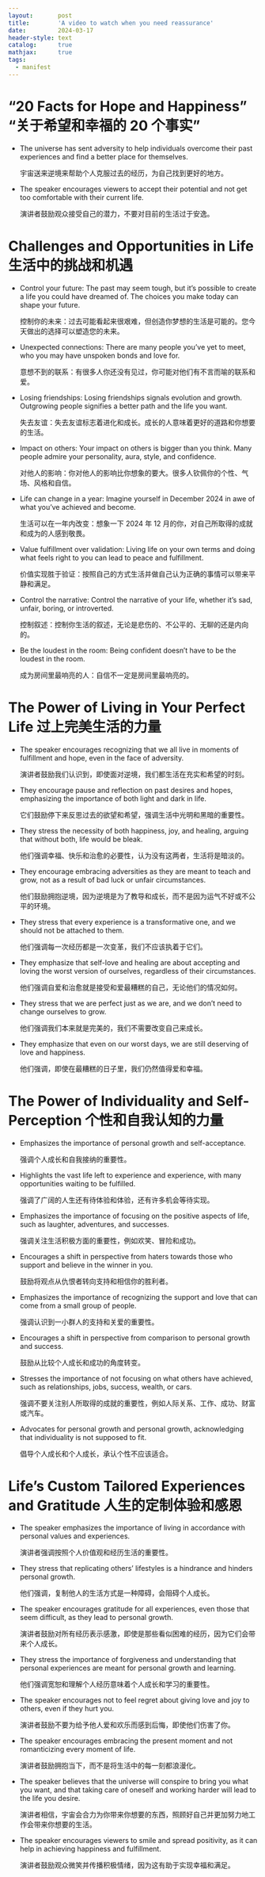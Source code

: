 ```yaml
---
layout:       post
title:        'A video to watch when you need reassurance'
date:         2024-03-17
header-style: text
catalog:      true
mathjax:      true
tags:
  - manifest
---
```


# “20 Facts for Hope and Happiness” “关于希望和幸福的 20 个事实”

- The universe has sent adversity to help individuals overcome their past experiences and find a better place for themselves.
  
  宇宙送来逆境来帮助个人克服过去的经历，为自己找到更好的地方。
- The speaker encourages viewers to accept their potential and not get too comfortable with their current life.
  
  演讲者鼓励观众接受自己的潜力，不要对目前的生活过于安逸。

# Challenges and Opportunities in Life 生活中的挑战和机遇

- Control your future: The past may seem tough, but it’s possible to create a life you could have dreamed of. The choices you make today can shape your future.
  
  控制你的未来：过去可能看起来很艰难，但创造你梦想的生活是可能的。您今天做出的选择可以塑造您的未来。
- Unexpected connections: There are many people you’ve yet to meet, who you may have unspoken bonds and love for.
  
  意想不到的联系：有很多人你还没有见过，你可能对他们有不言而喻的联系和爱。
- Losing friendships: Losing friendships signals evolution and growth. Outgrowing people signifies a better path and the life you want.
  
  失去友谊：失去友谊标志着进化和成长。成长的人意味着更好的道路和你想要的生活。
- Impact on others: Your impact on others is bigger than you think. Many people admire your personality, aura, style, and confidence.
  
  对他人的影响：你对他人的影响比你想象的要大。很多人钦佩你的个性、气场、风格和自信。
- Life can change in a year: Imagine yourself in December 2024 in awe of what you’ve achieved and become.
  
  生活可以在一年内改变：想象一下 2024 年 12 月的你，对自己所取得的成就和成为的人感到敬畏。
- Value fulfillment over validation: Living life on your own terms and doing what feels right to you can lead to peace and fulfillment.
  
  价值实现胜于验证：按照自己的方式生活并做自己认为正确的事情可以带来平静和满足。
- Control the narrative: Control the narrative of your life, whether it’s sad, unfair, boring, or introverted.
  
  控制叙述：控制你生活的叙述，无论是悲伤的、不公平的、无聊的还是内向的。
- Be the loudest in the room: Being confident doesn’t have to be the loudest in the room.
  
  成为房间里最响亮的人：自信不一定是房间里最响亮的。

# The Power of Living in Your Perfect Life 过上完美生活的力量

- The speaker encourages recognizing that we all live in moments of fulfillment and hope, even in the face of adversity.
  
  演讲者鼓励我们认识到，即使面对逆境，我们都生活在充实和希望的时刻。
- They encourage pause and reflection on past desires and hopes, emphasizing the importance of both light and dark in life.
  
  它们鼓励停下来反思过去的欲望和希望，强调生活中光明和黑暗的重要性。
- They stress the necessity of both happiness, joy, and healing, arguing that without both, life would be bleak.
  
  他们强调幸福、快乐和治愈的必要性，认为没有这两者，生活将是暗淡的。
- They encourage embracing adversities as they are meant to teach and grow, not as a result of bad luck or unfair circumstances.
  
  他们鼓励拥抱逆境，因为逆境是为了教导和成长，而不是因为运气不好或不公平的环境。
- They stress that every experience is a transformative one, and we should not be attached to them.
  
  他们强调每一次经历都是一次变革，我们不应该执着于它们。
- They emphasize that self-love and healing are about accepting and loving the worst version of ourselves, regardless of their circumstances.
  
  他们强调自爱和治愈就是接受和爱最糟糕的自己，无论他们的情况如何。
- They stress that we are perfect just as we are, and we don’t need to change ourselves to grow.
  
  他们强调我们本来就是完美的，我们不需要改变自己来成长。
- They emphasize that even on our worst days, we are still deserving of love and happiness.
  
  他们强调，即使在最糟糕的日子里，我们仍然值得爱和幸福。

# The Power of Individuality and Self-Perception 个性和自我认知的力量

- Emphasizes the importance of personal growth and self-acceptance.
  
  强调个人成长和自我接纳的重要性。
- Highlights the vast life left to experience and experience, with many opportunities waiting to be fulfilled.
  
  强调了广阔的人生还有待体验和体验，还有许多机会等待实现。
- Emphasizes the importance of focusing on the positive aspects of life, such as laughter, adventures, and successes.
  
  强调关注生活积极方面的重要性，例如欢笑、冒险和成功。
- Encourages a shift in perspective from haters towards those who support and believe in the winner in you.
  
  鼓励将观点从仇恨者转向支持和相信你的胜利者。
- Emphasizes the importance of recognizing the support and love that can come from a small group of people.
  
  强调认识到一小群人的支持和关爱的重要性。
- Encourages a shift in perspective from comparison to personal growth and success.
  
  鼓励从比较个人成长和成功的角度转变。
- Stresses the importance of not focusing on what others have achieved, such as relationships, jobs, success, wealth, or cars.
  
  强调不要关注别人所取得的成就的重要性，例如人际关系、工作、成功、财富或汽车。
- Advocates for personal growth and personal growth, acknowledging that individuality is not supposed to fit.
  
  倡导个人成长和个人成长，承认个性不应该适合。

# Life’s Custom Tailored Experiences and Gratitude 人生的定制体验和感恩

- The speaker emphasizes the importance of living in accordance with personal values and experiences.
  
  演讲者强调按照个人价值观和经历生活的重要性。
- They stress that replicating others’ lifestyles is a hindrance and hinders personal growth.
  
  他们强调，复制他人的生活方式是一种障碍，会阻碍个人成长。
- The speaker encourages gratitude for all experiences, even those that seem difficult, as they lead to personal growth.
  
  演讲者鼓励对所有经历表示感激，即使是那些看似困难的经历，因为它们会带来个人成长。
- They stress the importance of forgiveness and understanding that personal experiences are meant for personal growth and learning.
  
  他们强调宽恕和理解个人经历意味着个人成长和学习的重要性。
- The speaker encourages not to feel regret about giving love and joy to others, even if they hurt you.
  
  演讲者鼓励不要为给予他人爱和欢乐而感到后悔，即使他们伤害了你。
- The speaker encourages embracing the present moment and not romanticizing every moment of life.
  
  演讲者鼓励拥抱当下，而不是将生活中的每一刻都浪漫化。
- The speaker believes that the universe will conspire to bring you what you want, and that taking care of oneself and working harder will lead to the life you desire.
  
  演讲者相信，宇宙会合力为你带来你想要的东西，照顾好自己并更加努力地工作会带来你想要的生活。
- The speaker encourages viewers to smile and spread positivity, as it can help in achieving happiness and fulfillment.
  
  演讲者鼓励观众微笑并传播积极情绪，因为这有助于实现幸福和满足。